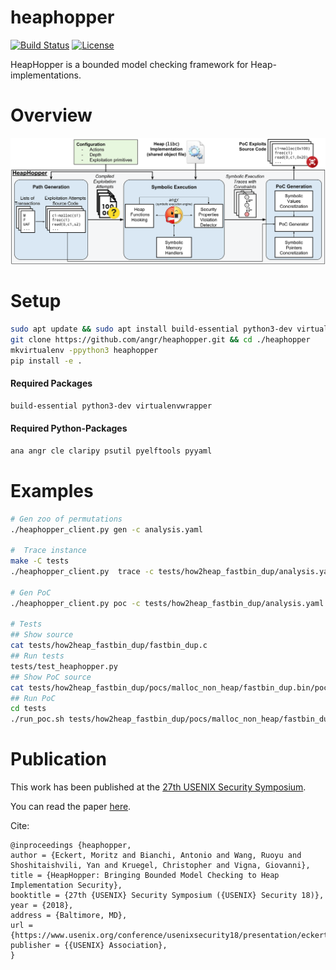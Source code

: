 heaphopper
===

[![Build Status](https://travis-ci.org/angr/heaphopper.svg?branch=master)](https://travis-ci.org/angr/heaphopper)
[![License](https://img.shields.io/github/license/angr/angr.svg)](https://github.com/angr/heaphopper/blob/master/LICENSE)

HeapHopper is a bounded model checking framework for Heap-implementations.

# Overview

![Overview](overview.png)

# Setup

``` bash
sudo apt update && sudo apt install build-essential python3-dev virtualenvwrapper
git clone https://github.com/angr/heaphopper.git && cd ./heaphopper
mkvirtualenv -ppython3 heaphopper
pip install -e .
```

#### Required Packages
``` bash
build-essential python3-dev virtualenvwrapper
```

#### Required Python-Packages
``` bash
ana angr cle claripy psutil pyelftools pyyaml
```

# Examples

``` bash
# Gen zoo of permutations
./heaphopper_client.py gen -c analysis.yaml

#  Trace instance
make -C tests
./heaphopper_client.py  trace -c tests/how2heap_fastbin_dup/analysis.yaml -b tests/how2heap_fastbin_dup/fastbin_dup.bin

# Gen PoC
./heaphopper_client.py poc -c tests/how2heap_fastbin_dup/analysis.yaml -r tests/how2heap_fastbin_dup/fastbin_dup.bin-result.yaml -d tests/how2heap_fastbin_dup/fastbin_dup.bin-desc.yaml -s tests/how2heap_fastbin_dup/fastbin_dup.c -b tests/how2heap_fastbin_dup/fastbin_dup.bin

# Tests
## Show source
cat tests/how2heap_fastbin_dup/fastbin_dup.c
## Run tests
tests/test_heaphopper.py
## Show PoC source
cat tests/how2heap_fastbin_dup/pocs/malloc_non_heap/fastbin_dup.bin/poc_0_0.c
## Run PoC
cd tests
./run_poc.sh tests/how2heap_fastbin_dup/pocs/malloc_non_heap/fastbin_dup.bin/bin/poc_0_0.bin
```

# Publication
This work has been published at the [27th USENIX Security Symposium](https://www.usenix.org/conference/usenixsecurity18/presentation/eckert).

You can read the paper [here](https://seclab.cs.ucsb.edu/media/uploads/papers/sec2018-heap-hopper.pdf).

Cite:
```
@inproceedings {heaphopper,
author = {Eckert, Moritz and Bianchi, Antonio and Wang, Ruoyu and Shoshitaishvili, Yan and Kruegel, Christopher and Vigna, Giovanni},
title = {HeapHopper: Bringing Bounded Model Checking to Heap Implementation Security},
booktitle = {27th {USENIX} Security Symposium ({USENIX} Security 18)},
year = {2018},
address = {Baltimore, MD},
url = {https://www.usenix.org/conference/usenixsecurity18/presentation/eckert},
publisher = {{USENIX} Association},
}
```
